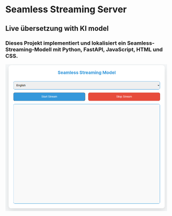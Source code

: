# Seamless Streaming Server
## Live übersetzung with KI model
### Dieses Projekt implementiert und lokalisiert ein Seamless-Streaming-Modell mit Python, FastAPI, JavaScript, HTML und CSS.
![demo](server.png)
